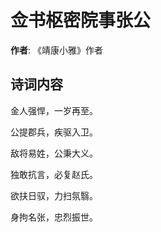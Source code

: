 # 佥书枢密院事张公

**作者**: 《靖康小雅》作者

## 诗词内容

金人强悍，一岁再至。

公提郡兵，疾驱入卫。

敌将易姓，公秉大义。

独敢抗言，必复赵氏。

欲扶日驭，力扫氛翳。

身拘名张，忠烈振世。

